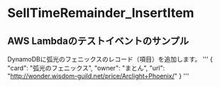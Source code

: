 # SellTimeRemainder_InsertItem
## AWS Lambdaのテストイベントのサンプル
DynamoDBに弧光のフェニックスのレコード（項目）を追加します。
'''
{
  "card": "弧光のフェニックス",
  "owner": "まとん",
  "url": "http://wonder.wisdom-guild.net/price/Arclight+Phoenix/"
}
'''